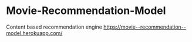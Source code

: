 # Movie-Recommendation-Model

Content based recommendation engine
https://movie--recommendation--model.herokuapp.com/
